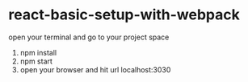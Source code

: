 # react-basic-setup-with-webpack
open your terminal and go to your project space

1. npm install
2. npm start
3. open your browser and hit url localhost:3030
